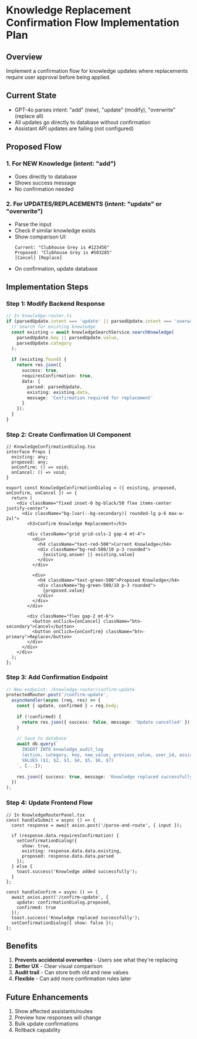 # Knowledge Replacement Confirmation Flow Implementation Plan

## Overview
Implement a confirmation flow for knowledge updates where replacements require user approval before being applied.

## Current State
- GPT-4o parses intent: "add" (new), "update" (modify), "overwrite" (replace all)
- All updates go directly to database without confirmation
- Assistant API updates are failing (not configured)

## Proposed Flow

### 1. For NEW Knowledge (intent: "add")
- Goes directly to database
- Shows success message
- No confirmation needed

### 2. For UPDATES/REPLACEMENTS (intent: "update" or "overwrite")
- Parse the input
- Check if similar knowledge exists
- Show comparison UI:
  ```
  Current: "Clubhouse Grey is #123456"
  Proposed: "Clubhouse Grey is #503285"
  [Cancel] [Replace]
  ```
- On confirmation, update database

## Implementation Steps

### Step 1: Modify Backend Response
```typescript
// In knowledge-router.ts
if (parsedUpdate.intent === 'update' || parsedUpdate.intent === 'overwrite') {
  // Search for existing knowledge
  const existing = await knowledgeSearchService.searchKnowledge(
    parsedUpdate.key || parsedUpdate.value,
    parsedUpdate.category
  );
  
  if (existing.found) {
    return res.json({
      success: true,
      requiresConfirmation: true,
      data: {
        parsed: parsedUpdate,
        existing: existing.data,
        message: 'Confirmation required for replacement'
      }
    });
  }
}
```

### Step 2: Create Confirmation UI Component
```tsx
// KnowledgeConfirmationDialog.tsx
interface Props {
  existing: any;
  proposed: any;
  onConfirm: () => void;
  onCancel: () => void;
}

export const KnowledgeConfirmationDialog = ({ existing, proposed, onConfirm, onCancel }) => {
  return (
    <div className="fixed inset-0 bg-black/50 flex items-center justify-center">
      <div className="bg-[var(--bg-secondary)] rounded-lg p-6 max-w-2xl">
        <h3>Confirm Knowledge Replacement</h3>
        
        <div className="grid grid-cols-2 gap-4 mt-4">
          <div>
            <h4 className="text-red-500">Current Knowledge</h4>
            <div className="bg-red-500/10 p-3 rounded">
              {existing.answer || existing.value}
            </div>
          </div>
          
          <div>
            <h4 className="text-green-500">Proposed Knowledge</h4>
            <div className="bg-green-500/10 p-3 rounded">
              {proposed.value}
            </div>
          </div>
        </div>
        
        <div className="flex gap-2 mt-6">
          <button onClick={onCancel} className="btn-secondary">Cancel</button>
          <button onClick={onConfirm} className="btn-primary">Replace</button>
        </div>
      </div>
    </div>
  );
};
```

### Step 3: Add Confirmation Endpoint
```typescript
// New endpoint: /knowledge-router/confirm-update
protectedRouter.post('/confirm-update',
  asyncHandler(async (req, res) => {
    const { update, confirmed } = req.body;
    
    if (!confirmed) {
      return res.json({ success: false, message: 'Update cancelled' });
    }
    
    // Save to database
    await db.query(`
      INSERT INTO knowledge_audit_log 
      (action, category, key, new_value, previous_value, user_id, assistant_target)
      VALUES ($1, $2, $3, $4, $5, $6, $7)
    `, [...]);
    
    res.json({ success: true, message: 'Knowledge replaced successfully' });
  })
);
```

### Step 4: Update Frontend Flow
```tsx
// In KnowledgeRouterPanel.tsx
const handleSubmit = async () => {
  const response = await axios.post('/parse-and-route', { input });
  
  if (response.data.requiresConfirmation) {
    setConfirmationDialog({
      show: true,
      existing: response.data.data.existing,
      proposed: response.data.data.parsed
    });
  } else {
    toast.success('Knowledge added successfully');
  }
};

const handleConfirm = async () => {
  await axios.post('/confirm-update', {
    update: confirmationDialog.proposed,
    confirmed: true
  });
  toast.success('Knowledge replaced successfully');
  setConfirmationDialog({ show: false });
};
```

## Benefits
1. **Prevents accidental overwrites** - Users see what they're replacing
2. **Better UX** - Clear visual comparison
3. **Audit trail** - Can store both old and new values
4. **Flexible** - Can add more confirmation rules later

## Future Enhancements
1. Show affected assistants/routes
2. Preview how responses will change
3. Bulk update confirmations
4. Rollback capability
